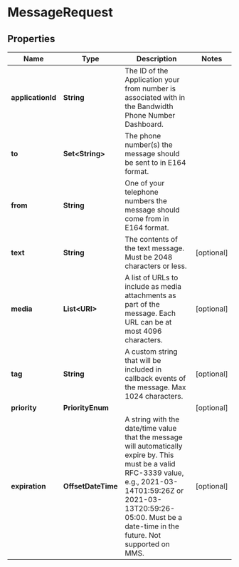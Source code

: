 

# MessageRequest


## Properties

| Name | Type | Description | Notes |
|------------ | ------------- | ------------- | -------------|
|**applicationId** | **String** | The ID of the Application your from number is associated with in the Bandwidth Phone Number Dashboard. |  |
|**to** | **Set&lt;String&gt;** | The phone number(s) the message should be sent to in E164 format. |  |
|**from** | **String** | One of your telephone numbers the message should come from in E164 format. |  |
|**text** | **String** | The contents of the text message. Must be 2048 characters or less. |  [optional] |
|**media** | **List&lt;URI&gt;** | A list of URLs to include as media attachments as part of the message. Each URL can be at most 4096 characters. |  [optional] |
|**tag** | **String** | A custom string that will be included in callback events of the message. Max 1024 characters. |  [optional] |
|**priority** | **PriorityEnum** |  |  [optional] |
|**expiration** | **OffsetDateTime** | A string with the date/time value that the message will automatically expire by. This must be a valid RFC-3339 value, e.g., 2021-03-14T01:59:26Z or 2021-03-13T20:59:26-05:00. Must be a date-time in the future. Not supported on MMS. |  [optional] |




